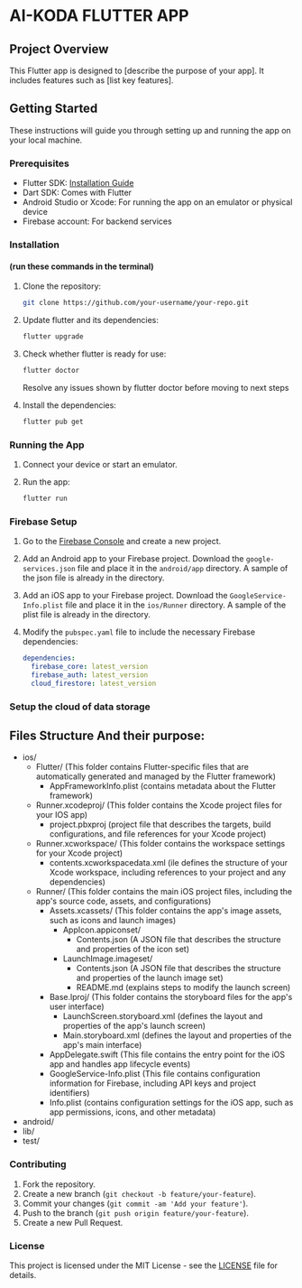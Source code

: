 # AI-KODA FLUTTER APP

## Project Overview

This Flutter app is designed to [describe the purpose of your app]. It includes features such as [list key features].

## Getting Started

These instructions will guide you through setting up and running the app on your local machine.

### Prerequisites

- Flutter SDK: [Installation Guide](https://flutter.dev/docs/get-started/install)
- Dart SDK: Comes with Flutter
- Android Studio or Xcode: For running the app on an emulator or physical device
- Firebase account: For backend services

### Installation 
#### (run these commands in the terminal)

1. Clone the repository:
    ```bash
    git clone https://github.com/your-username/your-repo.git
    ```

2. Update flutter and its dependencies: 
    ```bash
    flutter upgrade
    ```
 
3. Check whether flutter is ready for use: 
    ```bash
    flutter doctor
    ```
    Resolve any issues shown by flutter doctor before moving to next steps


4. Install the dependencies:
    ```bash
    flutter pub get
    ```

### Running the App

1. Connect your device or start an emulator.

2. Run the app:
    ```bash
    flutter run
    ```

### Firebase Setup

1. Go to the [Firebase Console](https://console.firebase.google.com/) and create a new project.

2. Add an Android app to your Firebase project. Download the `google-services.json` file and place it in the `android/app` directory. A sample of the json file is already in the directory.

3. Add an iOS app to your Firebase project. Download the `GoogleService-Info.plist` file and place it in the `ios/Runner` directory. A sample of the plist file is already in the directory.

4. Modify the `pubspec.yaml` file to include the necessary Firebase dependencies:
    ```yaml
    dependencies:
      firebase_core: latest_version
      firebase_auth: latest_version
      cloud_firestore: latest_version
    ```
### Setup the cloud of data storage

## Files Structure And their purpose:
+ ios/
    + Flutter/ (This folder contains Flutter-specific files that are automatically generated and managed by the Flutter framework)
        + AppFrameworkInfo.plist (contains metadata about the Flutter framework)
    + Runner.xcodeproj/ (This folder contains the Xcode project files for your IOS app)
        + project.pbxproj (project file that describes the targets, build configurations, and file references for your Xcode project)
    +  Runner.xcworkspace/ (This folder contains the workspace settings for your Xcode project)
        + contents.xcworkspacedata.xml (ile defines the structure of your Xcode workspace, including references to your project and any dependencies)
    + Runner/ (This folder contains the main iOS project files, including the app's source code, assets, and configurations)
        + Assets.xcassets/ (This folder contains the app's image assets, such as icons and launch images)
            + AppIcon.appiconset/
                +  Contents.json (A JSON file that describes the structure and properties of the icon set)
            + LaunchImage.imageset/
                +  Contents.json (A JSON file that describes the structure and properties of the launch image set)
                + README.md (explains steps to modify the launch screen)
        + Base.lproj/ (This folder contains the storyboard files for the app's user interface)
            + LaunchScreen.storyboard.xml (defines the layout and properties of the app's launch screen)
            + Main.storyboard.xml (defines the layout and properties of the app's main interface)
        + AppDelegate.swift (This file contains the entry point for the iOS app and handles app lifecycle events)
        + GoogleService-Info.plist (This file contains configuration information for Firebase, including API keys and project identifiers)
        + Info.plist (contains configuration settings for the iOS app, such as app permissions, icons, and other metadata)
+ android/
+ lib/
+ test/




### Contributing

1. Fork the repository.
2. Create a new branch (`git checkout -b feature/your-feature`).
3. Commit your changes (`git commit -am 'Add your feature'`).
4. Push to the branch (`git push origin feature/your-feature`).
5. Create a new Pull Request.

### License

This project is licensed under the MIT License - see the [LICENSE](LICENSE) file for details.
